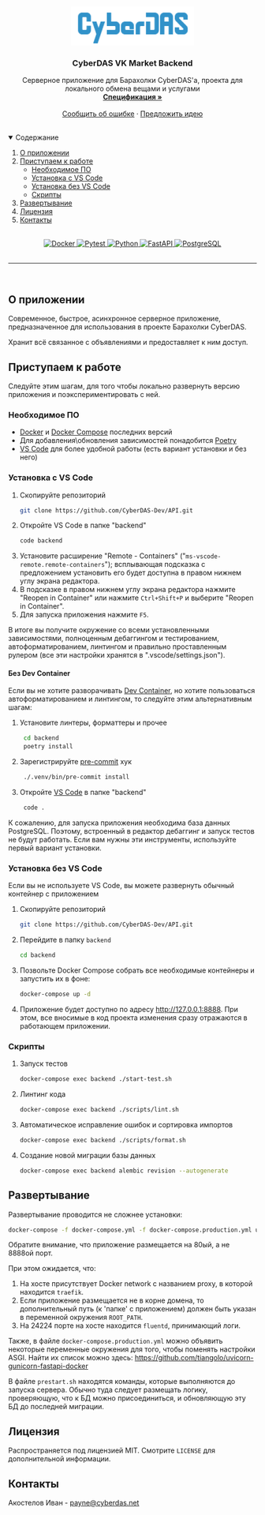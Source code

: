 <br />
<p align="center">
  <a href="https://github.com/CyberDAS-Dev/VK_marketplace/tree/main/backend">
    <img src="https://raw.githubusercontent.com/CyberDAS-Dev/API/main/.github/logo.png" alt="Logo" width="250" height="78">
  </a>

  <h3 align="center">CyberDAS VK Market Backend</h3>
  <p align="center">
    Серверное приложение для Барахолки CyberDAS'a, проекта для локального обмена вещами и услугами
    <br />
    <a href="https://vkmarket.cyberdas.net/api/v1/docs"><strong>Спецификация »</strong></a>
    <br />
    <br />
    <a href="https://github.com/CyberDAS-Dev/VK_marketplace/issues">Сообщить об ошибке</a>
    ·
    <a href="https://github.com/CyberDAS-Dev/VK_marketplace/issues">Предложить идею</a>
  </p>
</p>

<br>
<details open="open">
  <summary>Содержание</summary>
  <ol>
    <li><a href="#о-приложении">О приложении</a></li>
    <li>
      <a href="#приступаем-к-работе">Приступаем к работе</a>
      <ul>
        <li><a href="#необходимое-по">Необходимое ПО</a></li>
        <li><a href="#установка-с-vs-code">Установка с VS Code</a></li>
        <li><a href="#установка-без-vs-code">Установка без VS Code</a></li>
        <li><a href="#скрипты">Скрипты</a></li>
      </ul>
    </li>
    <li><a href="#развертывание">Развертывание</a></li>
    <li><a href="#лицензия">Лицензия</a></li>
    <li><a href="#контакты">Контакты</a></li>
  </ol>
</details>
<br>

<div align="center">
  <a href="https://www.docker.com/">
    <img src="https://img.shields.io/badge/docker-%230db7ed.svg?style=for-the-badge&logo=docker&logoColor=white" alt="Docker">
  </a>
  <a href="https://pytest.org">
    <img src="https://img.shields.io/static/v1?style=for-the-badge&message=Pytest&color=0A9EDC&logo=Pytest&logoColor=FFFFFF&label=" alt="Pytest">
  </a>
  <a href="https://www.python.org/">
    <img src="https://img.shields.io/static/v1?style=for-the-badge&message=Python&color=3776AB&logo=Python&logoColor=FFFFFF&label=" alt="Python">
  </a>
  <a href="https://fastapi.tiangolo.com">
    <img src="https://img.shields.io/badge/FastAPI-005571?style=for-the-badge&logo=fastapi" alt="FastAPI">
  </a>
  <a href="https://www.postgresql.org">
    <img src="https://img.shields.io/static/v1?style=for-the-badge&message=PostgreSQL&color=4169E1&logo=PostgreSQL&logoColor=FFFFFF&label=" alt="PostgreSQL">
  </a>
</div>

<br>
<hr>
<br>

## О приложении

Современное, быстрое, асинхронное серверное приложение, предназначенное для использования
в проекте Барахолки CyberDAS.

Хранит всё связанное с объявлениями и предоставляет к ним доступ.

## Приступаем к работе

Следуйте этим шагам, для того чтобы локально развернуть версию приложения и поэкспериментировать с ней.

### Необходимое ПО

- [Docker](https://docs.docker.com/engine/install/) и [Docker Compose](https://docs.docker.com/compose/install/) последних версий
- Для добавления\обновления зависимостей понадобится [Poetry](https://python-poetry.org/)
- [VS Code](https://code.visualstudio.com/) для более удобной работы (есть вариант установки и без него)

### Установка с VS Code

1. Скопируйте репозиторий
   ```bash
   git clone https://github.com/CyberDAS-Dev/API.git
   ```
2. Откройте VS Code в папке "backend"
    ```bash
    code backend
    ```
3. Установите расширение "Remote - Containers" ("`ms-vscode-remote.remote-containers`"); всплывающая подсказка с предложением установить его будет доступна в правом нижнем углу экрана редактора.
4. В подсказке в правом нижнем углу экрана редактора нажмите "Reopen in Container" или нажмите `Ctrl+Shift+P` и выберите "Reopen in Container".
5. Для запуска приложения нажмите `F5`.

В итоге вы получите окружение со всеми установленными зависимостями, полноценным дебаггингом и тестированием, автоформатированием, линтингом и правильно проставленным рулером (все эти настройки хранятся в ".vscode/settings.json").

#### Без Dev Container
Если вы не хотите разворачивать [Dev Container](https://code.visualstudio.com/docs/remote/containers), но хотите пользоваться автоформатированием и линтингом, то следуйте этим альтернативным шагам:
1. Установите линтеры, форматтеры и прочее
   ```bash
    cd backend
    poetry install
   ```
2. Зарегистрируйте [pre-commit](https://pre-commit.com/) хук
   ```bash
    ./.venv/bin/pre-commit install
   ```
3. Откройте [VS Code](https://code.visualstudio.com/) в папке "backend"
   ```bash
    code .
   ```

К сожалению, для запуска приложения необходима база данных PostgreSQL. Поэтому, встроенный в редактор дебаггинг и запуск тестов не будут работать. Если вам нужны эти инструменты, используйте первый вариант установки.

### Установка без VS Code

Если вы не используете VS Code, вы можете развернуть обычный контейнер с приложением

1. Скопируйте репозиторий
   ```bash
   git clone https://github.com/CyberDAS-Dev/API.git
   ```
2. Перейдите в папку `backend`
    ```bash
    cd backend
    ```
3. Позвольте Docker Compose собрать все необходимые контейнеры и запустить их в фоне:
    ```bash
    docker-compose up -d
    ```
4. Приложение будет доступно по адресу http://127.0.0.1:8888. При этом, все вносимые в код проекта изменения сразу отражаются в работающем приложении.

### Скрипты

1. Запуск тестов
    ```bash
    docker-compose exec backend ./start-test.sh
    ```
2. Линтинг кода
    ```bash
    docker-compose exec backend ./scripts/lint.sh
    ```
3. Автоматическое исправление ошибок и сортировка импортов
    ```bash
    docker-compose exec backend ./scripts/format.sh
    ```
4. Создание новой миграции базы данных
    ```bash
    docker-compose exec backend alembic revision --autogenerate
    ```

## Развертывание

Развертывание проводится не сложнее установки:
  ```bash
  docker-compose -f docker-compose.yml -f docker-compose.production.yml up -d
  ```
Обратите внимание, что приложение размещается на 80ый, а не 8888ой порт.

При этом ожидается, что:
1. На хосте присутствует Docker network с названием proxy, в которой находится `traefik`.
2. Если приложение размещается не в корне домена, то дополнительный путь (к 'папке' с приложением)
должен быть указан в переменной окружения `ROOT_PATH`.
3. На 24224 порте на хосте находится `fluentd`, принимающий логи.

Также, в файле `docker-compose.production.yml` можно объявить некоторые переменные окружения для того,
чтобы поменять настройки ASGI. Найти их список можно здесь: https://github.com/tiangolo/uvicorn-gunicorn-fastapi-docker

В файле `prestart.sh` находятся команды, которые выполняются до запуска сервера. Обычно
туда следует размещать логику, проверяющую, что к БД можно присоединиться, и обновляющую
эту БД до последней миграции.

## Лицензия

Распространяется под лицензией MIT. Смотрите `LICENSE` для дополнительной информации.


## Контакты

Акостелов Иван - payne@cyberdas.net
